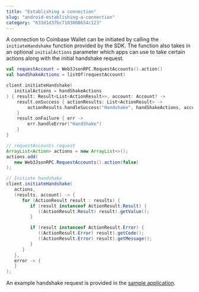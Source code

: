 ```yaml
---
title: "Establishing a connection"
slug: "android-establishing-a-connection"
category: "633d1d37bc7103008654c123"
---
```


A connection to Coinbase Wallet can be initiated by calling the `initiateHandshake` function provided by the SDK. The function also takes in an optional `initialActions` parameter which apps can use to take certain actions along with the initial handshake request.

```kotlin Kotlin
val requestAccount = Web3JsonRPC.RequestAccounts().action()
val handShakeActions = listOf(requestAccount)

client.initiateHandshake(
   initialActions = handShakeActions
) { result: Result<List<ActionResult>>, account: Account? ->
    result.onSuccess { actionResults: List<ActionResult> ->
        actionResults.handleSuccess("Handshake", handShakeActions, account)
    }
    result.onFailure { err ->
        err.handleError("HandShake")
    }
}
```
```java Java
// requestAccounts request
ArrayList<Action> actions = new ArrayList<>();
actions.add(
   new Web3JsonRPC.RequestAccounts().action(false)
);

// Initiate handshake
client.initiateHandshake(
   actions,
   (results, account) -> {
      for (ActionResult result : results) {
         if (result instanceof ActionResult.Result) {
            ((ActionResult.Result) result).getValue();
         }

         if (result instanceof ActionResult.Error) {
            ((ActionResult.Error) result).getCode();
            ((ActionResult.Error) result).getMessage();
         }
      }
   },
   error -> {
   }
);
```

An example handshake request is provided in the [sample application](https://github.com/coinbase/wallet-mobile-sdk/blob/master/android/example/src/main/java/com/coinbase/android/beta/MainActivity.kt#L52).